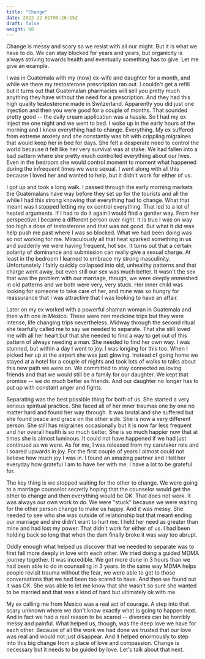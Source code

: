 ```yaml
---
title: "Change"
date: 2022-22-01T05:26:15Z
draft: false
weight: 60
---
```

Change is messy and scary so we resist with all our might. But it is what we have to do. We can stay blocked for years and years, but organicity is always striving towards health and eventually something has to give. Let me give an example.

I was in Guatemala with my (now) ex-wife and daughter for a month, and while we there my testosterone prescription ran out. I couldn't get a refill but it turns out that Guatemalan pharmacies will sell you pretty much anything they have without the need for a prescription. And they had this high quality testosterone made in Switzerland. Apparently you did just one injection and then you were good for a couple of months. That sounded pretty good -- the daily cream application was a hassle. So I had my ex inject me one night and we went to bed. I woke up in the early hours of the morning and I knew everything had to change. Everything. My ex suffered from extreme anxiety and she constantly was hit with crippling migraines that would keep her in bed for days. She felt a desperate need to control the world because it felt like her very survival was at stake. We had fallen into a bad pattern where she pretty much controlled everything about our lives. Even in the bedroom she would control moment to moment what happened during the infrequent times we were sexual. I went along with all this because I loved her and wanted to help, but it didn't work for either of us.

I got up and took a long walk. I passed through the early morning markets the Guatemalans have way before they set up for the tourists and all the while I had this strong knowing that everything had to change. What that meant was I stopped letting my ex control everything. That led to a lot of heated arguments. If I had to do it again I would find a gentler way. From her perspective I became a different person over night. It is true I was on way too high a dose of testosterone and that was not good. But what it did was help push me past where I was so blocked. What we had been doing was so not working for me.  Miraculously all that heat sparked something in us and suddenly we were having frequent, hot sex. It turns out that a certain polarity of dominance and submission can really give a sexual charge. At least in the bedroom I learned to embrace my strong masculinity. Unfortunately I fairly quickly collapsed into old, unhealthy patterns and that charge went away, but even still our sex was much better. It wasn't the sex that was the problem with our marriage, though, we were deeply enmeshed in old patterns and we both were very, very stuck. Her inner child was looking for someone to take care of her, and mine was so hungry for reassurance that I was attractive that I was looking to have an affair.

Later on my ex worked with a powerful shaman woman in Guatemala and then with one in Mexico. These were non medicine trips but they were intense, life changing trips nevertheless. Midway through the second ritual she tearfully called me to say we needed to separate. That she still loved me with all her heart but that she needed to find a way to get out of this pattern of always needing a man. She needed to find her own way. I was stunned, but within a day I went to joy. I was longing for this too. When I picked her up at the airport she was just glowing. Instead of going home we stayed at a hotel for a couple of nights and took lots of walks to talks about this new path we were on. We committed to stay connected as loving friends and that we would still be a family for our daughter. We kept that promise -- we do much better as friends. And our daughter no longer has to put up with constant anger and fights.

Separating was the best possible thing for both of us. She started a very serious spiritual practice. She faced all of her inner traumas one by one no matter hard and found her way through. It was brutal and she suffered but she found peace and grace on the other side. She is now a very different person. She still has migraines occasionally but it is now far less frequent and her overall health is so much better. She is so much happier now that at times she is almost luminous. It could not have happened if we had just continued as we were. As for me, I was released from my caretaker role and I soared upwards in joy. For the first couple of years I almost could not believe how much joy I was in. I found an amazing partner and I tell her everyday how grateful I am to have her with me. I have a lot to be grateful for.

The key thing is we stopped waiting for the other to change. We were going to a marriage counselor secretly hoping that the counselor would get the other to change and then everything would be OK. That does not work. It was always our own work to do. We were "stuck" because we were waiting for the other person change to make us happy. And it was messy. She needed to see who she was outside of relationship but that meant ending our marriage and she didn't want to hurt me. I held her need as greater than mine and had lost my power. That didn't work for either of us. I had been holding back so long that when the dam finally broke it was way too abrupt.

Oddly enough what helped us discover that we needed to separate was to first fall more deeply in love with each other. We tried doing a guided MDMA journey together. It was incredible. We got more done in 3 hours than we had been able to do in counseling in 3 years. In the same way MDMA helps people revisit trauma without the fear, we were able to get to those conversations that we had been too scared to have. And then we found out it was OK. She was able to let me know that she wasn't so sure she wanted to be married and that was a kind of hard but ultimately ok with me.

My ex calling me from Mexico was a real act of courage. A step into that scary unknown where we don't know exactly what is going to happen next. And in fact we had a real reason to be scared -- divorces can be horribly messy and painful. What helped us, though, was the deep love we have for each other. Because of all the work we had done we trusted that our love was real and would not just disappear. And it helped enormously to step into this big change from a place of love and compassion. Change is necessary but it needs to be guided by love. Let's talk about that next.
